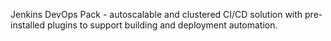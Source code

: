 Jenkins DevOps Pack - autoscalable and clustered CI/CD solution with pre-installed plugins to support building and deployment automation.
